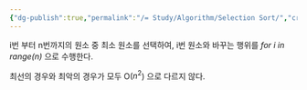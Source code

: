 ```yaml
---
{"dg-publish":true,"permalink":"/= Study/Algorithm/Selection Sort/","created":"2023-12-04T23:03:48.000+09:00","updated":"2025-01-14T15:33:43.000+09:00"}
---
```


i번 부터 n번까지의 원소 중 최소 원소를 선택하여, i번 원소와 바꾸는 행위를 *for i in range(n)* 으로 수행한다.

최선의 경우와 최악의 경우가 모두 O($n^2$) 으로 다르지 않다.